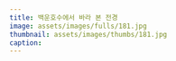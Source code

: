 ```yaml
---
title: 백운호수에서 바라 본 전경
image: assets/images/fulls/181.jpg
thumbnail: assets/images/thumbs/181.jpg
caption:
---
```

